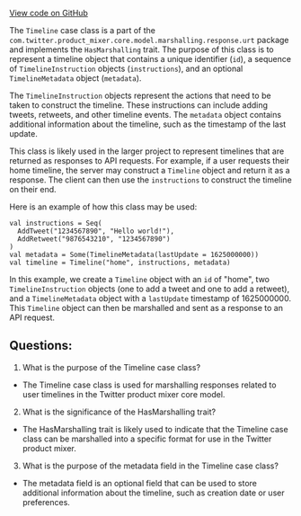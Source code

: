 [View code on GitHub](https://github.com/misbahsy/the-algorithm/product-mixer/core/src/main/scala/com/twitter/product_mixer/core/model/marshalling/response/urt/Timeline.scala)

The `Timeline` case class is a part of the `com.twitter.product_mixer.core.model.marshalling.response.urt` package and implements the `HasMarshalling` trait. The purpose of this class is to represent a timeline object that contains a unique identifier (`id`), a sequence of `TimelineInstruction` objects (`instructions`), and an optional `TimelineMetadata` object (`metadata`). 

The `TimelineInstruction` objects represent the actions that need to be taken to construct the timeline. These instructions can include adding tweets, retweets, and other timeline events. The `metadata` object contains additional information about the timeline, such as the timestamp of the last update.

This class is likely used in the larger project to represent timelines that are returned as responses to API requests. For example, if a user requests their home timeline, the server may construct a `Timeline` object and return it as a response. The client can then use the `instructions` to construct the timeline on their end.

Here is an example of how this class may be used:

```
val instructions = Seq(
  AddTweet("1234567890", "Hello world!"),
  AddRetweet("9876543210", "1234567890")
)
val metadata = Some(TimelineMetadata(lastUpdate = 1625000000))
val timeline = Timeline("home", instructions, metadata)
```

In this example, we create a `Timeline` object with an `id` of "home", two `TimelineInstruction` objects (one to add a tweet and one to add a retweet), and a `TimelineMetadata` object with a `lastUpdate` timestamp of 1625000000. This `Timeline` object can then be marshalled and sent as a response to an API request.
## Questions: 
 1. What is the purpose of the Timeline case class?
- The Timeline case class is used for marshalling responses related to user timelines in the Twitter product mixer core model.

2. What is the significance of the HasMarshalling trait?
- The HasMarshalling trait is likely used to indicate that the Timeline case class can be marshalled into a specific format for use in the Twitter product mixer.

3. What is the purpose of the metadata field in the Timeline case class?
- The metadata field is an optional field that can be used to store additional information about the timeline, such as creation date or user preferences.